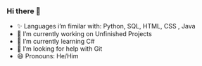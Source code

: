 ### Hi there 👋

<!--
**Blade-iii/Blade-iii** is a ✨ _special_ ✨ repository because its `README.md` (this file) appears on your GitHub profile.

Here are some ideas to get you started:
-->
  
- ✨ Languages i’m fimilar with:  Python, SQL, HTML, CSS , Java
- 🔭 I’m currently working on  Unfinished Projects 
- 🌱 I’m currently learning C#
- 🤔 I’m looking for help with Git 
- 😄 Pronouns: He/Him

